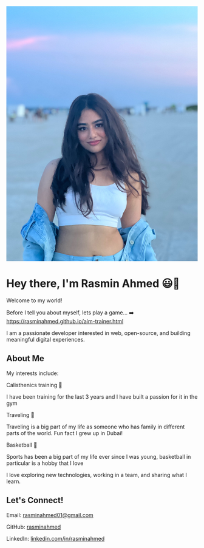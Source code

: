 
<html lang="en">
<head>
  <meta charset="UTF-8">
    <img src="IMG_E7991.HEIC" alt="Rasmin Ahmed" class="profile">
</head>
<body> 
  <div class="container">
    <h1>Hey there, I'm Rasmin Ahmed 😃🌸</h1>
    <p>
      Welcome to my world!
    </p>
    <p>
    Before I tell you about myself, lets play a game... ➡️<a href="https://rasminahmed.github.io/aim-trainer.html" target="_blank">
  https://rasminahmed.github.io/aim-trainer.html
</a>
    </p>
    <p>
     I am a passionate developer interested in web, open-source, and building meaningful digital experiences.
    </p>
    <h2>About Me</h2>
    <p>
      My interests include: 
    <p>
      Calisthenics training 🤸
    <p>
      I have been training for the last 3 years and I have built a passion for it in the gym
        <p>
      Traveling 🚀
    <p>
      Traveling is a big part of my life as someone who has family in different parts of the world. Fun fact I grew up in Dubai!
    </p>
    <p>
      Basketball 🏀
    </p>
    <p>
      Sports has been a big part of my life ever since I was young, basketball in particular is a hobby that I love
    </p>
    <p>
      I love exploring new technologies, working in a team, and sharing what I learn.
    </p>
    <div class="contact">
      <h2>Let's Connect!</h2>
      <p>
        Email: <a href="mailto:your-email@example.com">rasminahmed01@gmail.com</a>
      </p>
      <p>
        GitHub: <a href="https://github.com/rasminahmed">rasminahmed</a>
      </p>
      <p>
        LinkedIn: <a href="https://www.linkedin.com/in/rasminahmed/" target="_blank">linkedin.com/in/rasminahmed</a>
      </p>
    </div>
  </div>
</body>
</html>
